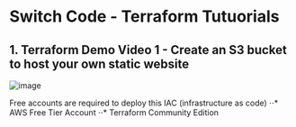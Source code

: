 # Switch Code - Terraform Tutuorials

## 1. Terraform Demo Video 1 - Create an S3 bucket to host your own static website

![image](https://github.com/switchcode-io/Terraform_Tutorial/assets/5680013/1c411738-187f-428f-95a4-70eb099a0e77)

Free accounts are required to deploy this IAC (infrastructure as code)
⋅⋅* AWS Free Tier Account
⋅⋅* Terraform Community Edition

